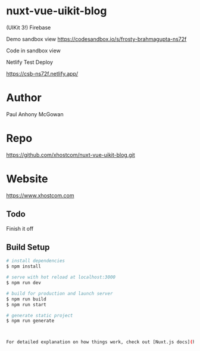 # nuxt-vue-uikit-blog

(UIKit 3!)  Firebase

Demo sandbox view
https://codesandbox.io/s/frosty-brahmagupta-ns72f

Code in sandbox view

Netlify Test Deploy

https://csb-ns72f.netlify.app/

# Author

Paul Anhony McGowan

# Repo

https://github.com/xhostcom/nuxt-vue-uikit-blog.git

# Website

https://www.xhostcom.com

## Todo

Finish it off

## Build Setup

```bash
# install dependencies
$ npm install

# serve with hot reload at localhost:3000
$ npm run dev

# build for production and launch server
$ npm run build
$ npm run start

# generate static project
$ npm run generate



For detailed explanation on how things work, check out [Nuxt.js docs](https://nuxtjs.org).
